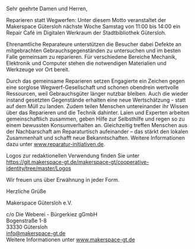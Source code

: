 Sehr geehrte Damen und Herren,

Reparieren statt Wegwerfen: Unter diesem Motto veranstaltet der Makerspace Gütersloh nächste Woche Samstag von 11:00 bis 14:00 ein Repair Café im Digitalen Werkraum der Stadtbibliothek Gütersloh.

Ehrenamtliche Reparateure unterstützen die Besucher dabei Defekte an mitgebrachten Gebrauchsgegenständen zu untersuchen und im besten Falle gemeinsam zu reparieren. 
Für verschiedene Bereiche Mechanik, Elektronik und Computer stehen die notwendigen Materialien und Werkzeuge vor Ort bereit.

Durch das gemeinsame Reparieren setzen Engagierte ein Zeichen gegen eine sorglose Wegwerf-Gesellschaft und schonen obendrein wertvolle Ressourcen, weil Gebrauchsgüter länger nutzbar bleiben. Auch die wieder instand gesetzten Gegenstände erhalten eine neue Wertschätzung - statt auf dem Müll zu landen. Zudem teilen Menschen untereinander ihr Wissen über das Reparieren und die Technik dahinter. Laien und Experten arbeiten gemeinschaftlich zusammen, geben Hilfe zur Selbsthilfe und regen so zu einem bewussten Konsumverhalten an. Gleichzeitig treffen Menschen aus der Nachbarschaft am Reparaturtisch aufeinander – das stärkt den lokalen Zusammenhalt und schafft neue Bekanntschaften. 
Weitere Informationen dazu unter www.reparatur-initiativen.de.

Logos zur redaktionellen Verwendung finden Sie unter https://git.makerspace-gt.de/makerspace-gt/cooperative-identity/tree/master/Logos

Wir freuen uns über Erwähnung in jeder Form.

Herzliche Grüße

Makerspace Gütersloh e.V.

c/o Die Weberei - Bürgerkiez gGmbH  
Bogenstraße 1-8  
33330 Gütersloh  
info@makerspace-gt.de  
Weitere Informationen unter www.makerspace-gt.de